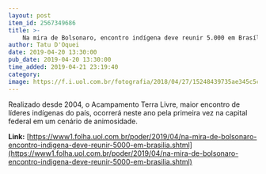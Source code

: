 ```yaml
---
layout: post
item_id: 2567349686
title: >-
    Na mira de Bolsonaro, encontro indígena deve reunir 5.000 em Brasília
author: Tatu D'Oquei
date: 2019-04-20 13:30:00
pub_date: 2019-04-20 13:30:00
time_added: 2019-04-21 23:19:40
category: 
image: https://f.i.uol.com.br/fotografia/2018/04/27/15248439735ae345c5c24a4_1524843973_3x2_rt.jpg
---
```


Realizado desde 2004, o Acampamento Terra Livre, maior encontro de líderes indígenas do país, ocorrerá neste ano pela primeira vez na capital federal em um cenário de animosidade.

**Link:** [https://www1.folha.uol.com.br/poder/2019/04/na-mira-de-bolsonaro-encontro-indigena-deve-reunir-5000-em-brasilia.shtml](https://www1.folha.uol.com.br/poder/2019/04/na-mira-de-bolsonaro-encontro-indigena-deve-reunir-5000-em-brasilia.shtml)


